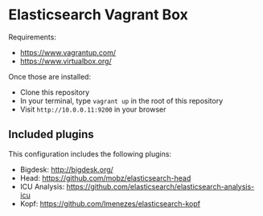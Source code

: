 # Elasticsearch Vagrant Box

Requirements:

* https://www.vagrantup.com/
* https://www.virtualbox.org/

Once those are installed:
* Clone this repository
* In your terminal, type `vagrant up` in the root of this repository
* Visit `http://10.0.0.11:9200` in your browser

## Included plugins

This configuration includes the following plugins:

* Bigdesk: http://bigdesk.org/
* Head: https://github.com/mobz/elasticsearch-head
* ICU Analysis: https://github.com/elasticsearch/elasticsearch-analysis-icu
* Kopf: https://github.com/lmenezes/elasticsearch-kopf
